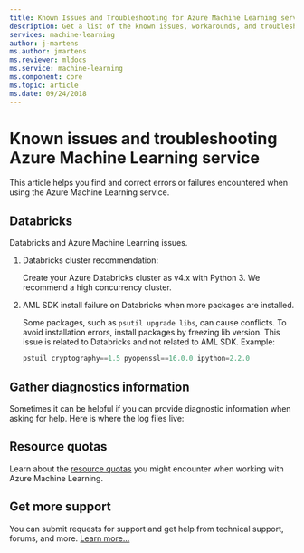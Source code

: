 ```yaml
---
title: Known Issues and Troubleshooting for Azure Machine Learning service
description: Get a list of the known issues, workarounds, and troubleshooting
services: machine-learning
author: j-martens
ms.author: jmartens
ms.reviewer: mldocs
ms.service: machine-learning
ms.component: core
ms.topic: article
ms.date: 09/24/2018 
---
```

# Known issues and troubleshooting Azure Machine Learning service
 
This article helps you find and correct errors or failures encountered when using the Azure Machine Learning service. 


## Databricks

Databricks and Azure Machine Learning issues.

1. Databricks cluster recommendation:
   
   Create your Azure Databricks cluster as v4.x with Python 3. We recommend a high concurrency cluster.
 
1. AML SDK install failure on Databricks when more packages are installed.

   Some packages, such as `psutil upgrade libs`, can cause conflicts. To avoid installation errors,  install packages by freezing lib version. This issue is related to Databricks and not related to AML SDK. Example:
   ```python
   pstuil cryptography==1.5 pyopenssl==16.0.0 ipython=2.2.0
   ```

## Gather diagnostics information
Sometimes it can be helpful if you can provide diagnostic information when asking for help. Here is where the log files live:

## Resource quotas

Learn about the [resource quotas](how-to-manage-quotas.md) you might encounter when working with Azure Machine Learning.

## Get more support

You can submit requests for support and get help from technical support, forums, and more. [Learn more...](support-for-aml-services.md)
